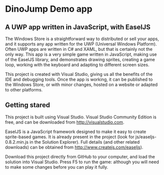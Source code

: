 ﻿# DinoJump Demo app

## A UWP app written in JavaScript, with EaselJS

The Windows Store is a straightforward way to distributed or sell your apps, and it supports any app written for the UWP (Universal Windows Platform). 
Often UWP apps are written in C# and XAML, but that is certainly not the only way. This app is a very simple game written in JavaScript, making use of the EaselJS library, and demonstrates drawing sprites, creating a game loop, working with the keyboard and adapting to different screen sizes.

This project is created with Visual Studio, giving us all the benefits of the IDE and debugging tools. Once the app is working, it can be published to the Windows Store, or with minor changes, hosted on a website or adapted to other platforms.
## Getting stared

This project is built using Visual Studio. Visual Studio Community Edition is free, and can be downloaded from http://visualstudio.com.

EaselJS is a JavaScript framework designed to make it easy to create sprite-based games. It is already present in the project (look for js/easeljs-0.8.2.min.js in the Solution Explorer). Full details (and other related downloads) can be obtained from http://www.createjs.com/easeljs).

Download this project directly from GitHub to your computer, and load the solution into Visual Studio. Press F5 to run the game: although you will need to make some changes before you can play it fully.

## 